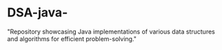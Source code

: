 # DSA-java-
"Repository showcasing Java implementations of various data structures and algorithms for efficient problem-solving."
